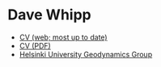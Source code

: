 # Dave Whipp

- [CV (web; most up to date)](https://davewhipp.github.io/markdown-cv/)
- [CV (PDF)](https://davewhipp.github.io/pdf/whipp_CV.pdf)
- [Helsinki University Geodynamics Group](https://www2.helsinki.fi/en/researchgroups/geodynamics)
